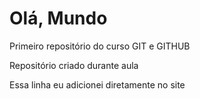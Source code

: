 # Olá, Mundo
 Primeiro repositório do curso GIT e GITHUB

 Repositório criado durante aula
 
 Essa linha eu adicionei diretamente no site

